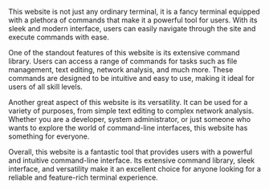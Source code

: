 This website is not just any ordinary terminal, it is a fancy terminal equipped with a plethora of commands that make it a powerful tool for users. 
With its sleek and modern interface, users can easily navigate through the site and execute commands with ease.

One of the standout features of this website is its extensive command library. 
Users can access a range of commands for tasks such as file management, text editing, network analysis, and much more. 
These commands are designed to be intuitive and easy to use, making it ideal for users of all skill levels.

Another great aspect of this website is its versatility.
It can be used for a variety of purposes, from simple text editing to complex network analysis. 
Whether you are a developer, system administrator, or just someone who wants to explore the world of command-line interfaces, this website has something for everyone.

Overall, this website is a fantastic tool that provides users with a powerful and intuitive command-line interface. 
Its extensive command library, sleek interface, and versatility make it an excellent choice for anyone looking for a reliable and feature-rich terminal experience.
